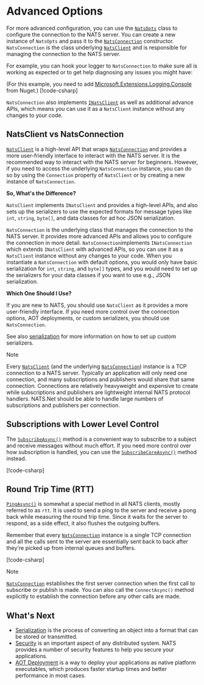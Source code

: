 ﻿# Advanced Options

For more advanced configuration, you can use the [`NatsOpts`](xref:NATS.Client.Core.NatsOpts)
class to configure the connection to the NATS server. You can create a new instance of `NatsOpts` and pass it to the
[`NatsConnection`](xref:NATS.Client.Core.NatsConnection) constructor. `NatsConnection` is the class underlying
[`NatsClient`](xref:NATS.Net.NatsClient) and is responsible for managing the connection to the NATS server.

For example, you can hook your logger to `NatsConnection` to make sure all is working as expected or
to get help diagnosing any issues you might have:

(For this example, you need to add [Microsoft.Extensions.Logging.Console](https://www.nuget.org/packages/Microsoft.Extensions.Logging.Console) from Nuget.)
[!code-csharp[](../../../tests/NATS.Net.DocsExamples/Advanced/IntroPage.cs#logging)]

`NatsConnection` also implements [`INatsClient`](xref:NATS.Client.Core.INatsClient) as well as additional
advance APIs, which means you can use it as a `NatsClient` instance without any changes to your code.

## NatsClient vs NatsConnection

[`NatsClient`](xref:NATS.Net.NatsClient) is a high-level API that wraps [`NatsConnection`](xref:NATS.Client.Core.NatsConnection)
and provides a more user-friendly interface to interact with the NATS server.
It is the recommended way to interact with the NATS server for beginners.
However, if you need to access the underlying `NatsConnection` instance,
you can do so by using the `Connection` property of `NatsClient` or by creating a new instance of `NatsConnection`.

**So, What's the Difference?**

`NatsClient` implements `INatsClient` and provides a high-level APIs, and also
sets up the serializers to use the expected formats for message types like `int`,
`string`, `byte[]`, and data classes for ad hoc JSON serialization.

`NatsConnection` is the underlying class that manages the connection to the NATS server.
It provides more advanced APIs and allows you to configure the connection in more detail.
`NatsConnection`implements `INatsConnection` which extends `INatsClient` with advanced APIs,
so you can use it as a `NatsClient` instance without any changes to your code. When you
instantiate a `NatsConnection` with default options, you would only have basic serialization
for `int`, `string`, and `byte[]` types, and you would need to set up the serializers for your data classes
if you want to use e.g., JSON serialization.

**Which One Should I Use?**

If you are new to NATS, you should use `NatsClient` as it provides a more user-friendly interface.
If you need more control over the connection options, AOT deployments, or custom serializers,
you should use `NatsConnection`.

See also [serialization](serialization.md) for more information on how to set up custom serializers.

> [!NOTE]
> Every [`NatsClient`](xref:NATS.Net.NatsClient) (and the underlying [`NatsConnection`](xref:NATS.Client.Core.NatsConnection))
> instance is a TCP connection to a NATS server.
> Typically an application will only need one
> connection, and many subscriptions and publishers would share that same connection. Connections are relatively
> heavyweight and expensive to create while
> subscriptions and publishers are lightweight internal NATS protocol handlers.
> NATS.Net should be able to handle large numbers of subscriptions
> and publishers per connection.

## Subscriptions with Lower Level Control

The
[`SubscribeAsync()`](xref:NATS.Client.Core.INatsClient.SubscribeAsync``1(System.String,System.String,NATS.Client.Core.INatsDeserialize{``0},NATS.Client.Core.NatsSubOpts,System.Threading.CancellationToken))
method is a convenient way to subscribe to a subject and receive messages without much effort.
If you need more control over how subscription is handled, you can use the
[`SubscribeCoreAsync()`](xref:NATS.Client.Core.INatsConnection.SubscribeCoreAsync``1(System.String,System.String,NATS.Client.Core.INatsDeserialize{``0},NATS.Client.Core.NatsSubOpts,System.Threading.CancellationToken))
method instead.

[!code-csharp[](../../../tests/NATS.Net.DocsExamples/Advanced/IntroPage.cs#lowlevel-sub)]

## Round Trip Time (RTT)

[`PingAsync()`](xref:NATS.Client.Core.INatsClient.PingAsync(System.Threading.CancellationToken)) is somewhat a
special method in all NATS clients, mostly referred to as `rtt`. It is used to send a ping to the server and
receive a pong back while measuring the round trip time. Since it waits for the server to respond, as a side effect,
it also flushes the outgoing buffers.

Remember that every [`NatsConnection`](xref:NATS.Client.Core.NatsConnection) instance is a single TCP connection
and all the calls sent to the server are
essentially sent back to back after they're picked up from internal queues and buffers.

[!code-csharp[](../../../tests/NATS.Net.DocsExamples/Advanced/IntroPage.cs#ping)]

> [!NOTE]
> [`NatsConnection`](xref:NATS.Client.Core.NatsConnection) establishes the first server connection when the first call to subscribe or publish is made.
> You can also call the `ConnectAsync()` method explicitly to establish the connection before any other calls are made.

## What's Next

- [Serialization](serialization.md) is the process of converting an object into a format that can be stored or transmitted.
- [Security](security.md) is an important aspect of any distributed system. NATS provides a number of security features to help you secure your applications.
- [AOT Deployment](aot.md) is a way to deploy your applications as native platform executables, which produces faster startup times and better performance in most cases.
